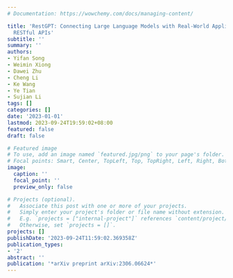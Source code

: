 ```yaml
---
# Documentation: https://wowchemy.com/docs/managing-content/

title: 'RestGPT: Connecting Large Language Models with Real-World Applications via
  RESTful APIs'
subtitle: ''
summary: ''
authors:
- Yifan Song
- Weimin Xiong
- Dawei Zhu
- Cheng Li
- Ke Wang
- Ye Tian
- Sujian Li
tags: []
categories: []
date: '2023-01-01'
lastmod: 2023-09-24T19:59:02+08:00
featured: false
draft: false

# Featured image
# To use, add an image named `featured.jpg/png` to your page's folder.
# Focal points: Smart, Center, TopLeft, Top, TopRight, Left, Right, BottomLeft, Bottom, BottomRight.
image:
  caption: ''
  focal_point: ''
  preview_only: false

# Projects (optional).
#   Associate this post with one or more of your projects.
#   Simply enter your project's folder or file name without extension.
#   E.g. `projects = ["internal-project"]` references `content/project/deep-learning/index.md`.
#   Otherwise, set `projects = []`.
projects: []
publishDate: '2023-09-24T11:59:02.369358Z'
publication_types:
- '2'
abstract: ''
publication: '*arXiv preprint arXiv:2306.06624*'
---
```

